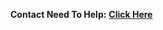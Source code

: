 

<b solid> Contact Need To Help:</b> <b><a href='https://telegram.me/Itz_Spike'>Click Here</a></b>

